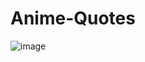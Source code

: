 # Anime-Quotes
![image](https://user-images.githubusercontent.com/71409259/235540844-0c6eba40-b7d2-45a5-bd31-b22abbcfbaeb.PNG)
